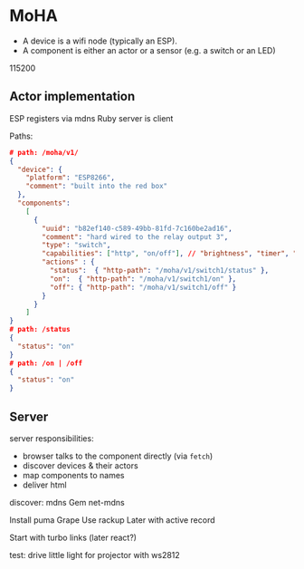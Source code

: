 # MoHA

- A device is a wifi node (typically an ESP).
- A component is either an actor or a sensor (e.g. a switch or an LED)

115200

## Actor implementation

ESP registers via mdns
Ruby server is client

Paths:

```json
# path: /moha/v1/
{
  "device": {
    "platform": "ESP8266",
    "comment": "built into the red box"
  },
  "components":
    [
      {
        "uuid": "b82ef140-c589-49bb-81fd-7c160be2ad16",
        "comment": "hard wired to the relay output 3",
        "type": "switch",
        "capabilities": ["http", "on/off"], // "brightness", "timer", "sleep-mode"
        "actions" : {
          "status":  { "http-path": "/moha/v1/switch1/status" },
          "on":  { "http-path": "/moha/v1/switch1/on" },
          "off": { "http-path": "/moha/v1/switch1/off" }
        }
      }
    ]
}
# path: /status
{
  "status": "on"
}
# path: /on | /off
{
  "status": "on"
}
```

## Server

server responsibilities:
- browser talks to the component directly (via `fetch`)
- discover devices & their actors
- map components to names
- deliver html


discover: mdns
Gem net-mdns

Install puma
Grape
Use rackup
Later with active record

Start with turbo links (later react?)

test: drive little light for projector with ws2812

